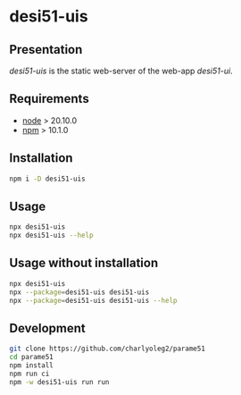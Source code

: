 desi51-uis
==========


Presentation
------------

*desi51-uis* is the static web-server of the web-app *desi51-ui*.


Requirements
------------

- [node](https://nodejs.org) > 20.10.0
- [npm](https://docs.npmjs.com/cli) > 10.1.0


Installation
------------

```bash
npm i -D desi51-uis
```


Usage
-----

```bash
npx desi51-uis
npx desi51-uis --help
```


Usage without installation
--------------------------

```bash
npx desi51-uis
npx --package=desi51-uis desi51-uis
npx --package=desi51-uis desi51-uis --help
```


Development
-----------

```bash
git clone https://github.com/charlyoleg2/parame51
cd parame51
npm install
npm run ci
npm -w desi51-uis run run
```

